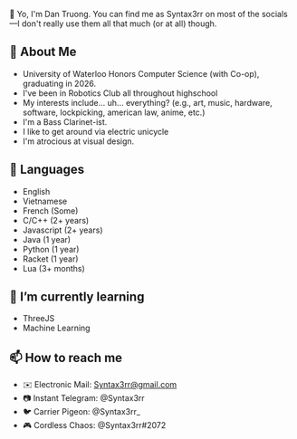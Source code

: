 👋 Yo, I'm Dan Truong. You can find me as Syntax3rr on most of the socials—I don't really use them all that much (or at all) though.

## 📖 About Me
- University of Waterloo Honors Computer Science (with Co-op), graduating in 2026.
- I've been in Robotics Club all throughout highschool
- My interests include... uh... everything? (e.g., art, music, hardware, software, lockpicking, american law, anime, etc.)
- I'm a Bass Clarinet-ist.
- I like to get around via electric unicycle
- I'm atrocious at visual design.

## 💬 Languages
- English
- Vietnamese
- French        (Some) 
- C/C++           (2+ years)
- Javascript    (2+ years)
- Java          (1 year)
- Python        (1 year)
- Racket        (1 year)
- Lua           (3+ months)

<!-- ## 🔭 I’m currently working on
-
- -->

## 🌱 I’m currently learning
- ThreeJS
- Machine Learning

## 📫 How to reach me
- ✉️ Electronic Mail: Syntax3rr@gmail.com
- 📷 Instant Telegram: @Syntax3rr
- 🐦 Carrier Pigeon: @Syntax3rr_
- 🎮 Cordless Chaos: @Syntax3rr#2072

<!--
## ⚡ Fun fact
- -->
